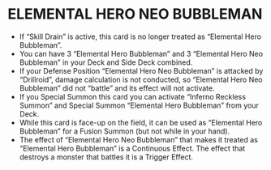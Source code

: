 
# ELEMENTAL HERO NEO BUBBLEMAN

*   If “Skill Drain” is active, this card is no longer treated as “Elemental Hero Bubbleman”.
*   You can have 3 “Elemental Hero Bubbleman” and 3 “Elemental Hero Neo Bubbleman” in your Deck and Side Deck combined.
*   If your Defense Position “Elemental Hero Neo Bubbleman” is attacked by “Drillroid”, damage calculation is not conducted, so “Elemental Hero Neo Bubbleman” did not “battle” and its effect will not activate.
*   If you Special Summon this card you can activate “Inferno Reckless Summon” and Special Summon “Elemental Hero Bubbleman” from your Deck.
*   While this card is face-up on the field, it can be used as “Elemental Hero Bubbleman” for a Fusion Summon (but not while in your hand).
*   The effect of “Elemental Hero Neo Bubbleman” that makes it treated as “Elemental Hero Bubbleman” is a Continuous Effect. The effect that destroys a monster that battles it is a Trigger Effect.

  
